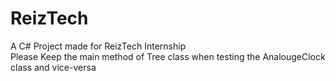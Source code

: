 # ReizTech
A C# Project made for ReizTech Internship <br />
Please Keep the main method of Tree class when testing the AnalougeClock class and vice-versa
